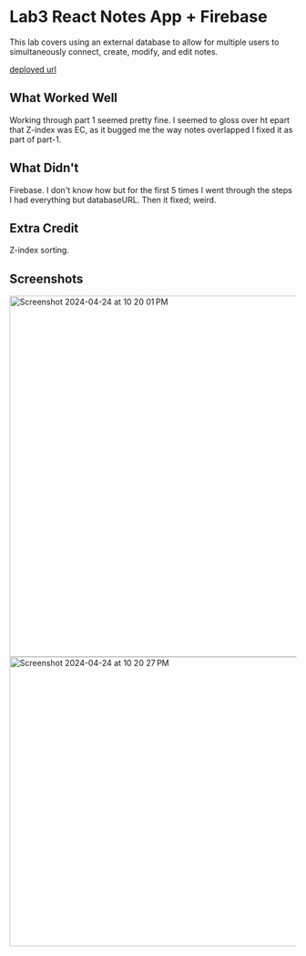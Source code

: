 # Lab3 React Notes App + Firebase

This lab covers using an external database to allow for multiple users to simultaneously connect, create, modify, and edit notes.

[deployed url](https://lab3-react-notes-kyrylo-bakumenko.onrender.com/)

## What Worked Well

Working through part 1 seemed pretty fine. I seemed to gloss over ht epart that Z-index was EC, as it bugged me the way notes overlapped I fixed it as part of part-1.

## What Didn't

Firebase. I don't know how but for the first 5 times I went through the steps I had everything but databaseURL. Then it fixed; weird.

## Extra Credit

Z-index sorting.

## Screenshots

<img width="634" alt="Screenshot 2024-04-24 at 10 20 01 PM" src="https://github.com/dartmouth-cs52-24s/lab3-react-notes-Kyrylo-Bakumenko/assets/44657125/6f238d36-8acf-476f-8e9b-8e7e16b58dae">
<img width="508" alt="Screenshot 2024-04-24 at 10 20 27 PM" src="https://github.com/dartmouth-cs52-24s/lab3-react-notes-Kyrylo-Bakumenko/assets/44657125/97176411-d7d5-4ae7-a650-9f2b5f3ebf42">
